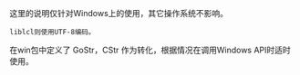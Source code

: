 这里的说明仅针对Windows上的使用，其它操作系统不影响。  

`liblcl则使用UTF-8编码。`   

在win包中定义了 GoStr，CStr 作为转化，根据情况在调用Windows API时适时使用。